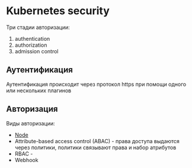 # Kubernetes security
Три стадии авторизации:
1. authentication 
2. authorization 
3. admission control
## Аутентификация
Аутентификация происходит через протокол https при помощи одного или нескольких плагинов
## Авторизация
Виды авторизации:
- [Node](https://kubernetes.io/docs/reference/access-authn-authz/node/) 
- Attribute-based access control (ABAC) - права доступа выдаются через политики, политики связывают права и набор атрибутов
- RBAC - 
- Webhook